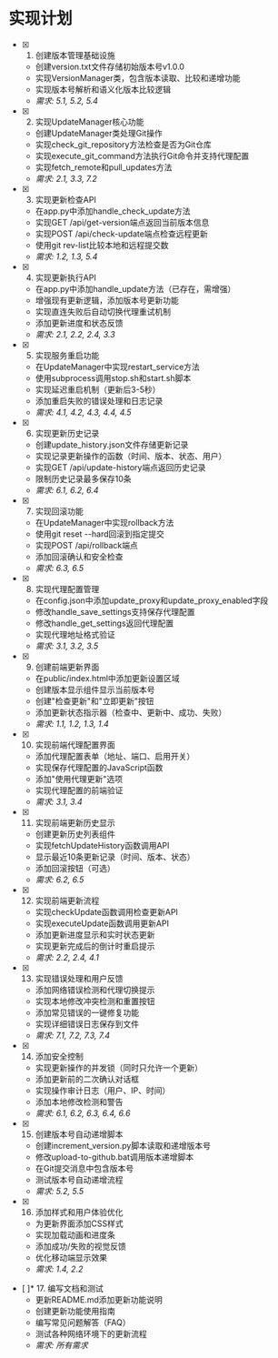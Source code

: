 # 实现计划

- [x] 1. 创建版本管理基础设施


  - 创建version.txt文件存储初始版本号v1.0.0
  - 实现VersionManager类，包含版本读取、比较和递增功能
  - 实现版本号解析和语义化版本比较逻辑
  - _需求: 5.1, 5.2, 5.4_

- [x] 2. 实现UpdateManager核心功能


  - 创建UpdateManager类处理Git操作
  - 实现check_git_repository方法检查是否为Git仓库
  - 实现execute_git_command方法执行Git命令并支持代理配置
  - 实现fetch_remote和pull_updates方法
  - _需求: 2.1, 3.3, 7.2_

- [x] 3. 实现更新检查API


  - 在app.py中添加handle_check_update方法
  - 实现GET /api/get-version端点返回当前版本信息
  - 实现POST /api/check-update端点检查远程更新
  - 使用git rev-list比较本地和远程提交数
  - _需求: 1.2, 1.3, 5.4_

- [x] 4. 实现更新执行API


  - 在app.py中添加handle_update方法（已存在，需增强）
  - 增强现有更新逻辑，添加版本号更新功能
  - 实现直连失败后自动切换代理重试机制
  - 添加更新进度和状态反馈
  - _需求: 2.1, 2.2, 2.4, 3.3_

- [x] 5. 实现服务重启功能

  - 在UpdateManager中实现restart_service方法
  - 使用subprocess调用stop.sh和start.sh脚本
  - 实现延迟重启机制（更新后3-5秒）
  - 添加重启失败的错误处理和日志记录
  - _需求: 4.1, 4.2, 4.3, 4.4, 4.5_

- [x] 6. 实现更新历史记录

  - 创建update_history.json文件存储更新记录
  - 实现记录更新操作的函数（时间、版本、状态、用户）
  - 实现GET /api/update-history端点返回历史记录
  - 限制历史记录最多保存10条
  - _需求: 6.1, 6.2, 6.4_

- [x] 7. 实现回滚功能

  - 在UpdateManager中实现rollback方法
  - 使用git reset --hard回滚到指定提交
  - 实现POST /api/rollback端点
  - 添加回滚确认和安全检查
  - _需求: 6.3, 6.5_

- [x] 8. 实现代理配置管理


  - 在config.json中添加update_proxy和update_proxy_enabled字段
  - 修改handle_save_settings支持保存代理配置
  - 修改handle_get_settings返回代理配置
  - 实现代理地址格式验证
  - _需求: 3.1, 3.2, 3.5_

- [x] 9. 创建前端更新界面


  - 在public/index.html中添加更新设置区域
  - 创建版本显示组件显示当前版本号
  - 创建"检查更新"和"立即更新"按钮
  - 添加更新状态指示器（检查中、更新中、成功、失败）
  - _需求: 1.1, 1.2, 1.3, 1.4_

- [x] 10. 实现前端代理配置界面

  - 添加代理配置表单（地址、端口、启用开关）
  - 实现保存代理配置的JavaScript函数
  - 添加"使用代理更新"选项
  - 实现代理配置的前端验证
  - _需求: 3.1, 3.4_

- [x] 11. 实现前端更新历史显示

  - 创建更新历史列表组件
  - 实现fetchUpdateHistory函数调用API
  - 显示最近10条更新记录（时间、版本、状态）
  - 添加回滚按钮（可选）
  - _需求: 6.2, 6.5_

- [x] 12. 实现前端更新流程

  - 实现checkUpdate函数调用检查更新API
  - 实现executeUpdate函数调用更新API
  - 添加更新进度显示和实时状态更新
  - 实现更新完成后的倒计时重启提示
  - _需求: 2.2, 2.4, 4.1_

- [x] 13. 实现错误处理和用户反馈

  - 添加网络错误检测和代理切换提示
  - 实现本地修改冲突检测和重置按钮
  - 添加常见错误的一键修复功能
  - 实现详细错误日志保存到文件
  - _需求: 7.1, 7.2, 7.3, 7.4_

- [x] 14. 添加安全控制

  - 实现更新操作的并发锁（同时只允许一个更新）
  - 添加更新前的二次确认对话框
  - 实现操作审计日志（用户、IP、时间）
  - 添加本地修改检测和警告
  - _需求: 6.1, 6.2, 6.3, 6.4, 6.6_

- [x] 15. 创建版本号自动递增脚本


  - 创建increment_version.py脚本读取和递增版本号
  - 修改upload-to-github.bat调用版本递增脚本
  - 在Git提交消息中包含版本号
  - 测试版本号自动递增流程
  - _需求: 5.2, 5.5_

- [x] 16. 添加样式和用户体验优化


  - 为更新界面添加CSS样式
  - 实现加载动画和进度条
  - 添加成功/失败的视觉反馈
  - 优化移动端显示效果
  - _需求: 1.4, 2.2_

- [ ]* 17. 编写文档和测试
  - 更新README.md添加更新功能说明
  - 创建更新功能使用指南
  - 编写常见问题解答（FAQ）
  - 测试各种网络环境下的更新流程
  - _需求: 所有需求_
